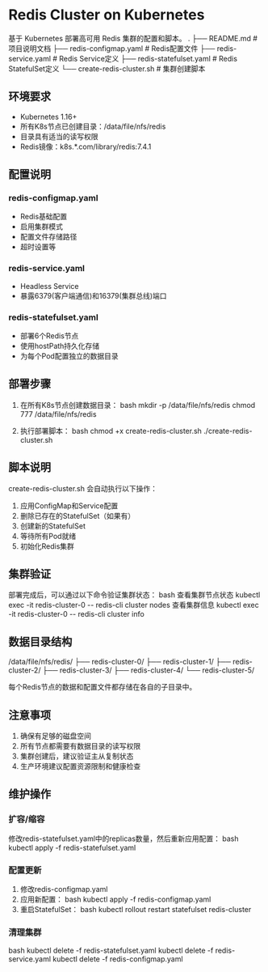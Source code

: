 # Redis Cluster on Kubernetes

基于 Kubernetes 部署高可用 Redis 集群的配置和脚本。
.
├── README.md # 项目说明文档
├── redis-configmap.yaml # Redis配置文件
├── redis-service.yaml # Redis Service定义
├── redis-statefulset.yaml # Redis StatefulSet定义
└── create-redis-cluster.sh # 集群创建脚本

## 环境要求

- Kubernetes 1.16+
- 所有K8s节点已创建目录：/data/file/nfs/redis
- 目录具有适当的读写权限
- Redis镜像：k8s.*.com/library/redis:7.4.1

## 配置说明

### redis-configmap.yaml
- Redis基础配置
- 启用集群模式
- 配置文件存储路径
- 超时设置等

### redis-service.yaml
- Headless Service
- 暴露6379(客户端通信)和16379(集群总线)端口

### redis-statefulset.yaml
- 部署6个Redis节点
- 使用hostPath持久化存储
- 为每个Pod配置独立的数据目录

## 部署步骤

1. 在所有K8s节点创建数据目录：
bash
mkdir -p /data/file/nfs/redis
chmod 777 /data/file/nfs/redis

2. 执行部署脚本：
bash
chmod +x create-redis-cluster.sh
./create-redis-cluster.sh

## 脚本说明
create-redis-cluster.sh 会自动执行以下操作：
1. 应用ConfigMap和Service配置
2. 删除已存在的StatefulSet（如果有）
3. 创建新的StatefulSet
4. 等待所有Pod就绪
5. 初始化Redis集群

## 集群验证
部署完成后，可以通过以下命令验证集群状态：
bash
查看集群节点状态
kubectl exec -it redis-cluster-0 -- redis-cli cluster nodes
查看集群信息
kubectl exec -it redis-cluster-0 -- redis-cli cluster info


## 数据目录结构
/data/file/nfs/redis/
├── redis-cluster-0/
├── redis-cluster-1/
├── redis-cluster-2/
├── redis-cluster-3/
├── redis-cluster-4/
└── redis-cluster-5/

每个Redis节点的数据和配置文件都存储在各自的子目录中。

## 注意事项

1. 确保有足够的磁盘空间
2. 所有节点都需要有数据目录的读写权限
3. 集群创建后，建议验证主从复制状态
4. 生产环境建议配置资源限制和健康检查

## 维护操作

### 扩容/缩容
修改redis-statefulset.yaml中的replicas数量，然后重新应用配置：
bash
kubectl apply -f redis-statefulset.yaml


### 配置更新
1. 修改redis-configmap.yaml
2. 应用新配置：
bash
kubectl apply -f redis-configmap.yaml
3. 重启StatefulSet：
bash
kubectl rollout restart statefulset redis-cluster

### 清理集群
bash
kubectl delete -f redis-statefulset.yaml
kubectl delete -f redis-service.yaml
kubectl delete -f redis-configmap.yaml
 
 
